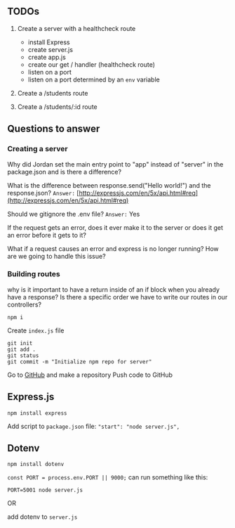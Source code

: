 ## TODOs
1. Create a server with a healthcheck route
    - install Express
    - create server.js
    - create app.js
    - create our get / handler (healthcheck route)
    - listen on a port
    - listen on a port determined by an `env` variable

2. Create a /students route

3. Create a /students/:id route

## Questions to answer
### Creating a server
Why did Jordan set the main entry point to "app" instead of "server" in the package.json and is there a difference?

What is the difference between response.send("Hello world!") and the response.json?
`Answer:` [http://expressjs.com/en/5x/api.html#req](http://expressjs.com/en/5x/api.html#req)

Should we gitignore the .env file?
`Answer:` Yes

If the request gets an error, does it ever make it to the server or does it get an error before it gets to it?

What if a request causes an error and express is no longer running? How are we going to handle this issue?

### Building routes
why is it important to have a return inside of an if block when you already have a response? Is there a specific order we have to write our routes in our controllers?

```
npm i
```

Create `index.js` file

```
git init
git add .
git status
git commit -m "Initialize npm repo for server"
```

Go to [GitHub](https://github.com/) and make a repository
Push code to GitHub

## Express.js
```
npm install express
```

Add script to `package.json` file:
`"start": "node server.js",`

## Dotenv
```
npm install dotenv
```

`const PORT = process.env.PORT || 9000;`
can run something like this:
```
PORT=5001 node server.js
```

OR

add dotenv to `server.js`